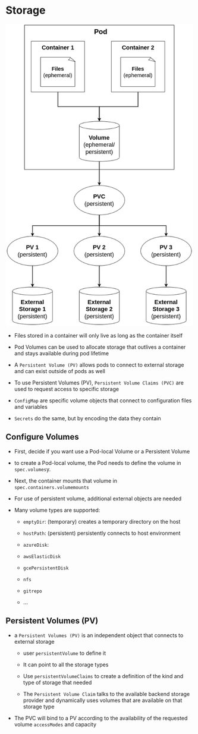 # Storage

![](../assets/images/k8s-storage.png)

- Files stored in a container will only live as long as the container itself

- Pod Volumes can be used to allocate storage that outlives a container and stays available during pod lifetime

- A `Persistent Volume (PV)` allows pods to connect to external storage and can exist outside of pods as well

- To use Persistent Volumes (PV), `Persistent Volume Claims (PVC)` are used to request access to specific storage

- `ConfigMap` are specific volume objects that connect to configuration files and variables

- `Secrets` do the same, but by encoding the data they contain

## Configure Volumes

- First, decide if you want use a Pod-local Volume or a Persistent Volume

- to create a Pod-local volume, the Pod needs to define the volume in `spec.volumes`y.

- Next, the container mounts that volume in `spec.containers.volumemounts`

- For use of persistent volume, additional external objects are needed

- Many volume types are supported:

    - `emptyDir`: (temporary) creates a temporary directory on the host

    - `hostPath`: (persistent) persistently connects to host environment

    - `azureDisk`: 

    - `awsElasticDisk`

    - `gcePersistentDisk`

    - `nfs`

    - `gitrepo`

    - ...

## Persistent Volumes (PV)

- a `Persistent Volumes (PV)` is an independent object that connects to external storage
    
    - user `persistentVolume` to define it
    - It can point to all the storage types

    - Use `persistentVolumeClaims` to create a definition of the kind and type of storage that needed

    - The `Persistent Volume Claim` talks to the available backend storage provider and dynamically uses volumes that are available on that storage type

- The PVC will bind to a PV according to the availability of the requested volume `accessModes` and capacity